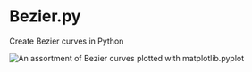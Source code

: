# Bezier.py
Create Bezier curves in Python

![An assortment of Bezier curves plotted with matplotlib.pyplot](https://i.imgur.com/lAXdYWS.png)